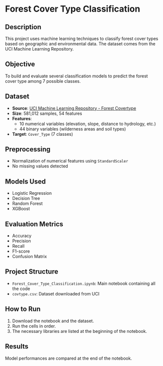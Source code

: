 
# Forest Cover Type Classification

## Description
This project uses machine learning techniques to classify forest cover types based on geographic and environmental data. The dataset comes from the UCI Machine Learning Repository.

## Objective
To build and evaluate several classification models to predict the forest cover type among 7 possible classes.

## Dataset
- **Source**: [UCI Machine Learning Repository - Forest Covertype](https://archive.ics.uci.edu/ml/datasets/Covertype)
- **Size**: 581,012 samples, 54 features
- **Features**:
  - 10 numerical variables (elevation, slope, distance to hydrology, etc.)
  - 44 binary variables (wilderness areas and soil types)
- **Target**: `Cover_Type` (7 classes)

## Preprocessing
- Normalization of numerical features using `StandardScaler`
- No missing values detected

## Models Used
- Logistic Regression
- Decision Tree
- Random Forest
- XGBoost

## Evaluation Metrics
- Accuracy
- Precision
- Recall
- F1-score
- Confusion Matrix

## Project Structure
- `Forest_Cover_Type_Classification.ipynb`: Main notebook containing all the code
- `covtype.csv`: Dataset downloaded from UCI

## How to Run
1. Download the notebook and the dataset.
2. Run the cells in order.
3. The necessary libraries are listed at the beginning of the notebook.

## Results
Model performances are compared at the end of the notebook.

